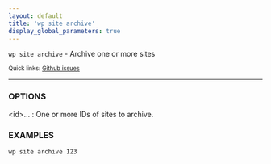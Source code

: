 ```yaml
---
layout: default
title: 'wp site archive'
display_global_parameters: true
---
```


`wp site archive` - Archive one or more sites

<small>Quick links: <a href="https://github.com/wp-cli/wp-cli/issues?q=is%3Aopen+label%3Acommand%3Asite-archive+sort%3Aupdated-desc">Github issues</a></small>

<hr />

### OPTIONS

&lt;id&gt;...
: One or more IDs of sites to archive.

### EXAMPLES

    wp site archive 123



